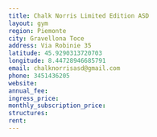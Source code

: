 ```yaml
---
title: Chalk Norris Limited Edition ASD
layout: gym
region: Piemonte
city: Gravellona Toce
address: Via Robinie 35
latitude: 45.9290313720703
longitude: 8.44728946685791
email: chalknorrisasd@gmail.com
phone: 3451436205
website: 
annual_fee: 
ingress_price: 
monthly_subscription_price: 
structures: 
rent: 
---
```


